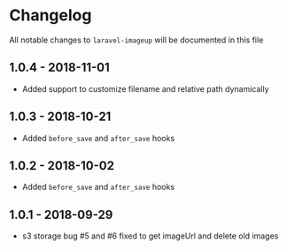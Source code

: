# Changelog

All notable changes to `laravel-imageup` will be documented in this file

## 1.0.4 - 2018-11-01
- Added support to customize filename and relative path dynamically

## 1.0.3 - 2018-10-21
- Added `before_save` and `after_save` hooks

## 1.0.2 - 2018-10-02
- Added `before_save` and `after_save` hooks

## 1.0.1 - 2018-09-29
- s3 storage bug #5 and #6 fixed to get imageUrl and delete old images

